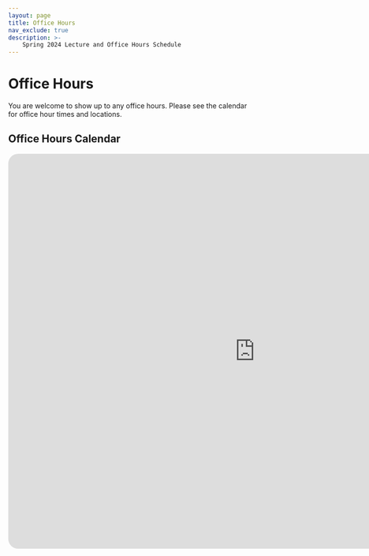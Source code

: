 ```yaml
---
layout: page
title: Office Hours
nav_exclude: true
description: >-
    Spring 2024 Lecture and Office Hours Schedule
---
```


# Office Hours
You are welcome to show up to any office hours. Please see the calendar for office hour times and locations.


## Office Hours Calendar


  <style>
    /* Style the container to enable rounded corners and drop shadow */
    .calendar-container {
      width: 1000px;
      height: 800px;
      overflow: hidden;
      border-radius: 20px;
      background-color: #ffffff !important;

    }

    /* Style the iframe */
    .calendar-container iframe {
      width: 100%;
      height: 100%;
      border: none;
    }
  </style>

<div class="calendar-container">
  <iframe src="https://calendar.google.com/calendar/embed?src=c_cb64773b3f8062687c1b7b8bbfc20b18d142747f3675845a58e381fd27bd58da%40group.calendar.google.com&ctz=America%2FLos_Angeles" style="border: 0" width="800" height="600" frameborder="0" scrolling="no"></iframe>
</div>

<script src="../assets/darkmode.js"></script>
<script>
window.addEventListener("DOMContentLoaded", (event) => {
    onLoad();
});
</script>
